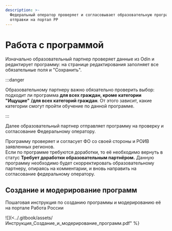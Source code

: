 ```yaml
---
description: >-
  Федеральный оператор проверяет и согласовывает образовательную программу для
  отправки на портал РР
---
```


# Работа с программой

Изначально образовательный партнер проверяет данные из Odin и редактирует программу: на странице редактирования заполняет все обязательные поля и "Сохранить".

:::danger

Образовательному партнеру важно обязательно проверить выбор: подходит ли программа **для всех граждан, кроме категории "Ищущие"** **/для всех категорий граждан**. От этого зависит, какие категории смогут пройти обучение по данной программе.

:::

Далее образовательный партнер отправляет программу на проверку и согласование Федеральному оператору.

Программу проверяет и согласует ФО со своей стороны и РОИВ заявленных регионов. \
Если по программе требуются доработки, то её необходимо вернуть в статус **Требует доработки образовательным партнёром.**  Данную программу необходимо будет скорректировать образовательному партнеру, опираясь на комментарии, и вновь направить на согласование федеральному оператору.

## Создание и модерирование программ 

Пошаговая инструкция по созданию программы и модерированию её на портале Работа России

![](<../.gitbook/assets/Инструкция_Создание_и_модерирование_программ.pdf" %}
